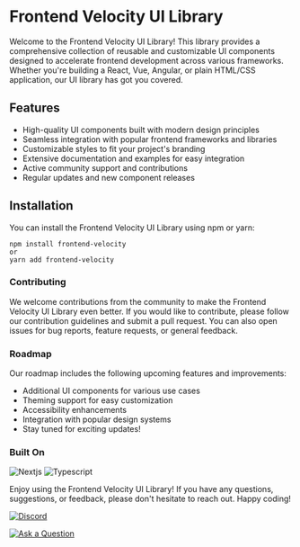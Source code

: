 # Frontend Velocity UI Library

Welcome to the Frontend Velocity UI Library! This library provides a comprehensive collection of reusable and customizable UI components designed to accelerate frontend development across various frameworks. Whether you're building a React, Vue, Angular, or plain HTML/CSS application, our UI library has got you covered.

## Features

- High-quality UI components built with modern design principles
- Seamless integration with popular frontend frameworks and libraries
- Customizable styles to fit your project's branding
- Extensive documentation and examples for easy integration
- Active community support and contributions
- Regular updates and new component releases

## Installation

You can install the Frontend Velocity UI Library using npm or yarn:

```shell
npm install frontend-velocity
or
yarn add frontend-velocity
```

### Contributing
We welcome contributions from the community to make the Frontend Velocity UI Library even better. If you would like to contribute, please follow our contribution guidelines and submit a pull request. You can also open issues for bug reports, feature requests, or general feedback.

### Roadmap
Our roadmap includes the following upcoming features and improvements:

- Additional UI components for various use cases
- Theming support for easy customization
- Accessibility enhancements
- Integration with popular design systems
- Stay tuned for exciting updates!

### Built On
![Nextjs](https://img.shields.io/badge/Next.js-000000.svg?style=for-the-badge&logo=nextdotjs&logoColor=white)
![Typescript](https://img.shields.io/badge/TypeScript-3178C6.svg?style=for-the-badge&logo=TypeScript&logoColor=white)

Enjoy using the Frontend Velocity UI Library! If you have any questions, suggestions, or feedback, please don't hesitate to reach out. 
Happy coding!

[![Discord](https://img.shields.io/badge/Discord-5865F2.svg?style=for-the-badge&logo=Discord&logoColor=white)](https://discord.gg/XngmYvUS)

[![Ask a Question](https://img.shields.io/badge/GitHub-181717.svg?style=for-the-badge&logo=GitHub&logoColor=white)](https://github.com/Clueless-Community/seamless-ui/issues/new?title=Feedback%20for%20%E2%80%9CWhat%20is%20SeamLess%20UI%20%3F%E2%80%9D&labels=feedback)

